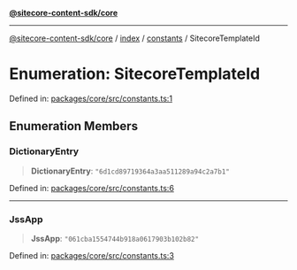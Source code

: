 [**@sitecore-content-sdk/core**](../../../../README.md)

***

[@sitecore-content-sdk/core](../../../../README.md) / [index](../../../README.md) / [constants](../README.md) / SitecoreTemplateId

# Enumeration: SitecoreTemplateId

Defined in: [packages/core/src/constants.ts:1](https://github.com/Sitecore/xmc-jss-dev/blob/7d08f3848ecc646e56af22ef11f8adc934af98c7/packages/core/src/constants.ts#L1)

## Enumeration Members

### DictionaryEntry

> **DictionaryEntry**: `"6d1cd89719364a3aa511289a94c2a7b1"`

Defined in: [packages/core/src/constants.ts:6](https://github.com/Sitecore/xmc-jss-dev/blob/7d08f3848ecc646e56af22ef11f8adc934af98c7/packages/core/src/constants.ts#L6)

***

### JssApp

> **JssApp**: `"061cba1554744b918a0617903b102b82"`

Defined in: [packages/core/src/constants.ts:3](https://github.com/Sitecore/xmc-jss-dev/blob/7d08f3848ecc646e56af22ef11f8adc934af98c7/packages/core/src/constants.ts#L3)
